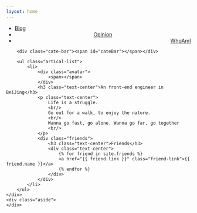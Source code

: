 ```yaml
---
layout: home
---
```


<div class="index-content project">
    <div class="section">
        <ul class="artical-cate">
            <li><a href="/"><span>Blog</span></a></li>
            <li style="text-align:center"><a href="/opinion"><span>Opinion</span></a></li>
            <li class="on" style="text-align:right"><a href="/whoami"><span>WhoAmI</span></a></li>
        </ul>

        <div class="cate-bar"><span id="cateBar"></span></div>

        <ul class="artical-list">
            <li>
                <div class="avatar">
                    <span></span>
                </div>
                <h3 class="text-center">An front-end engineer in BeiJing</h3>
                <p class="text-center">
                    Life is a struggle.
                    <br/>
                    Go out for a walk, to enjoy the nature.
                    <br/>
                    Wanna go fast, go alone. Wanna go far, go together
                    <br/>
                </p>
                <div class="friends">
                    <h3 class="text-center">Friends</h3>
                    <div class="text-center">
                        {% for friend in site.friends %}
                        <a href="{{ friend.link }}" class="friend-link">{{ friend.name }}</a>
                        {% endfor %}
                    </div>
                </div>
            </li>
        </ul>
    </div>
    <div class="aside">
    </div>
</div>
